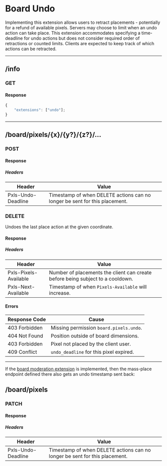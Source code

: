Board Undo
==========
Implementing this extension allows users to retract placements - potentially for a refund of available pixels.
Servers may choose to limit when an undo action can take place.
This extension accommodates specifying a time-deadline for undo actions but does not consider required order of retractions or counted limits.
Clients are expected to keep track of which actions can be retracted.

--------------------------------------------------------------------------------

## /info
### GET
#### Response
```typescript
{
	"extensions": ["undo"];
}
```

--------------------------------------------------------------------------------

## /board/pixels/{x}/{y?}/{z?}/…
### POST
#### Response
##### Headers
| Header             | Value                                                                      |
|--------------------|----------------------------------------------------------------------------|
| Pxls-Undo-Deadline | Timestamp of when DELETE actions can no longer be sent for this placement. |

### DELETE
Undoes the last place action at the given coordinate.
#### Response
##### Headers
| Header                | Value                                                                          |
|-----------------------|--------------------------------------------------------------------------------|
| Pxls-Pixels-Available | Number of placements the client can create before being subject to a cooldown. |
| Pxls-Next-Available   | Timestamp of when `Pixels-Available` will increase.                            |
#### Errors
| Response Code | Cause                                   |
|---------------|-----------------------------------------|
| 403 Forbidden | Missing permission `board.pixels.undo`. |
| 404 Not Found | Position outside of board dimensions.   |
| 403 Forbidden | Pixel not placed by the client user.    | 
| 409 Conflict  | `undo_deadline` for this pixel expired.  |

--------------------------------------------------------------------------------

If the [board moderation extension](./board_moderation.md) is implemented, then the mass-place endpoint defined there also gets an undo timestamp sent back:
## /board/pixels
### PATCH
#### Response
##### Headers
| Header             | Value                                                                      |
|--------------------|----------------------------------------------------------------------------|
| Pxls-Undo-Deadline | Timestamp of when DELETE actions can no longer be sent for this placement. |